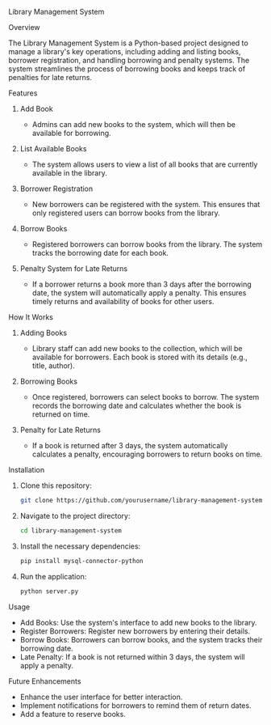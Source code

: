 Library Management System

Overview

The Library Management System is a Python-based project designed to manage a library's key operations, including adding and listing books, borrower registration, and handling borrowing and penalty systems. The system streamlines the process of borrowing books and keeps track of penalties for late returns.

Features

1. Add Book 
   - Admins can add new books to the system, which will then be available for borrowing.

2. List Available Books
   - The system allows users to view a list of all books that are currently available in the library.

3. Borrower Registration
   - New borrowers can be registered with the system. This ensures that only registered users can borrow books from the library.

4. Borrow Books
   - Registered borrowers can borrow books from the library. The system tracks the borrowing date for each book.

5. Penalty System for Late Returns 
   - If a borrower returns a book more than 3 days after the borrowing date, the system will automatically apply a penalty. This ensures timely returns and availability of books for other users.

How It Works

1. Adding Books
   - Library staff can add new books to the collection, which will be available for borrowers. Each book is stored with its details (e.g., title, author).

2. Borrowing Books 
   - Once registered, borrowers can select books to borrow. The system records the borrowing date and calculates whether the book is returned on time.

3. Penalty for Late Returns 
   - If a book is returned after 3 days, the system automatically calculates a penalty, encouraging borrowers to return books on time.

Installation

1. Clone this repository:
   ```bash
   git clone https://github.com/yourusername/library-management-system.git
   ```

2. Navigate to the project directory:
   ```bash
   cd library-management-system
   ```

3. Install the necessary dependencies:
   ```bash
   pip install mysql-connector-python
   ```

4. Run the application:
   ```bash
   python server.py
   ```

Usage

- Add Books: Use the system's interface to add new books to the library.
- Register Borrowers: Register new borrowers by entering their details.
- Borrow Books: Borrowers can borrow books, and the system tracks their borrowing date.
- Late Penalty: If a book is not returned within 3 days, the system will apply a penalty.

Future Enhancements

- Enhance the user interface for better interaction.
- Implement notifications for borrowers to remind them of return dates.
- Add a feature to reserve books.

